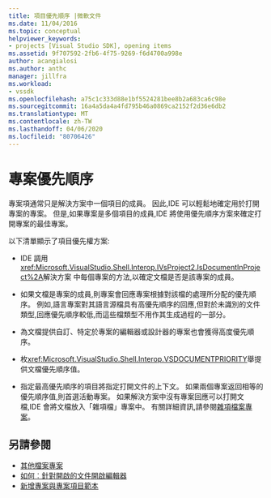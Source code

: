```yaml
---
title: 項目優先順序 |微軟文件
ms.date: 11/04/2016
ms.topic: conceptual
helpviewer_keywords:
- projects [Visual Studio SDK], opening items
ms.assetid: 9f707592-2fb6-4f75-9269-f6d4700a998e
author: acangialosi
ms.author: anthc
manager: jillfra
ms.workload:
- vssdk
ms.openlocfilehash: a75c1c333d88e1bf5524281bee8b2a683ca6c98e
ms.sourcegitcommit: 16a4a5da4a4fd795b46a0869ca2152f2d36e6db2
ms.translationtype: MT
ms.contentlocale: zh-TW
ms.lasthandoff: 04/06/2020
ms.locfileid: "80706426"
---
```

# <a name="project-priority"></a>專案優先順序
專案項通常只是解決方案中一個項目的成員。 因此,IDE 可以輕鬆地確定用於打開專案的專案。 但是,如果專案是多個項目的成員,IDE 將使用優先順序方案來確定打開專案的最佳專案。

 以下清單顯示了項目優先權方案:

- IDE 調用<xref:Microsoft.VisualStudio.Shell.Interop.IVsProject2.IsDocumentInProject%2A>解決方案 中每個專案的方法,以確定文檔是否是該專案的成員。

- 如果文檔是專案的成員,則專案會回應專案根據對該檔的處理所分配的優先順序。 例如,語言專案對其語言源檔具有高優先順序的回應,但對於未識別的文件類型,回應優先順序較低,而這些檔類型不用作其生成過程的一部分。

- 為文檔提供自訂、特定於專案的編輯器或設計器的專案也會獲得高度優先順序。

- 枚<xref:Microsoft.VisualStudio.Shell.Interop.VSDOCUMENTPRIORITY>舉提供文檔優先順序值。

- 指定最高優先順序的項目將指定打開文件的上下文。 如果兩個專案返回相等的優先順序值,則首選活動專案。 如果解決方案中沒有專案回應可以打開文檔,IDE 會將文檔放入「雜項檔」專案中。 有關詳細資訊,請參閱[雜項檔案專案](../../extensibility/internals/miscellaneous-files-project.md)。

## <a name="see-also"></a>另請參閱
- [其他檔案專案](../../extensibility/internals/miscellaneous-files-project.md)
- [如何︰針對開啟的文件開啟編輯器](../../extensibility/how-to-open-editors-for-open-documents.md)
- [新增專案與專案項目範本](../../extensibility/internals/adding-project-and-project-item-templates.md)
